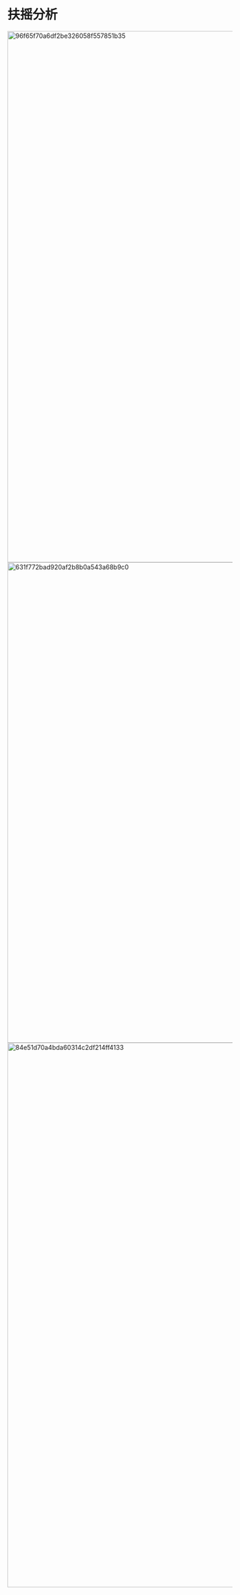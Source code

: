 # 扶摇分析
<img width="1190" alt="96f65f70a6df2be326058f557851b35" src="https://user-images.githubusercontent.com/56914431/225276361-b7f45ec3-b181-42c5-bc34-844bf7ac9a8c.png">
<img width="1076" alt="631f772bad920af2b8b0a543a68b9c0" src="https://user-images.githubusercontent.com/56914431/225276374-59dfb37c-40a6-44cc-b453-026997db7f7d.png">
<img width="1220" alt="84e51d70a4bda60314c2df214ff4133" src="https://user-images.githubusercontent.com/56914431/225276384-56aa6e59-3935-4c8e-af55-37ee13b2b3f4.png">
